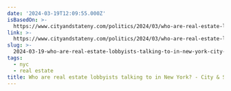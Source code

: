```yaml
---
date: '2024-03-19T12:09:55.000Z'
isBasedOn: >-
  https://www.cityandstateny.com/politics/2024/03/who-are-real-estate-lobbyists-talking-new-york/395038/
link: >-
  https://www.cityandstateny.com/politics/2024/03/who-are-real-estate-lobbyists-talking-new-york/395038/
slug: >-
  2024-03-19-who-are-real-estate-lobbyists-talking-to-in-new-york-city-and-state-new-yo
tags:
  - nyc
  - real estate
title: Who are real estate lobbyists talking to in New York? - City & State New Yo
---
```


